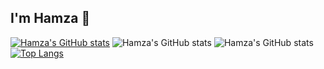## I'm Hamza 👋

[![Hamza's GitHub stats](https://github-readme-stats.vercel.app/api?username=hamzaali360)](https://github.com/hamzaali360/github-readme-stats)
![Hamza's GitHub stats](https://github-readme-stats.vercel.app/api?username=hamzaali360&show=reviews,discussions_started,discussions_answered,prs_merged,prs_merged_percentage)
![Hamza's GitHub stats](https://github-readme-stats.vercel.app/api?username=hamzaali360&show_icons=true)
[![Top Langs](https://github-readme-stats.vercel.app/api/top-langs/?username=hamzaali360)](https://github.com/anuraghazra/github-readme-stats)
